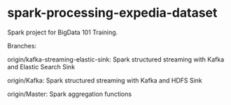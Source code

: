# spark-processing-expedia-dataset
Spark project for BigData 101 Training.

Branches:

origin/kafka-streaming-elastic-sink: Spark structured streaming with Kafka and Elastic Search Sink

origin/Kafka: Spark structured streaming with Kafka and HDFS Sink

origin/Master: Spark aggregation functions
